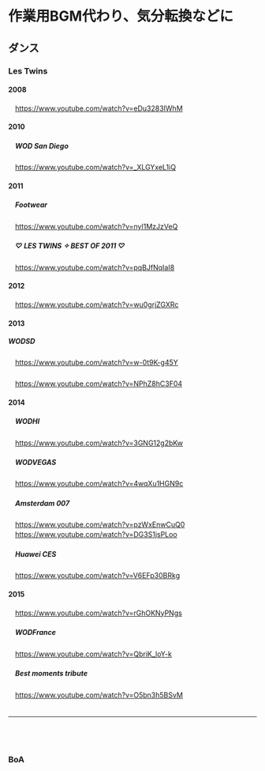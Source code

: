 
# 作業用BGM代わり、気分転換などに

## ダンス

### Les Twins

#### 2008
　https://www.youtube.com/watch?v=eDu3283IWhM

#### 2010

##### 　WOD San Diego
　https://www.youtube.com/watch?v=_XLGYxeL1iQ  

#### 2011

##### 　Footwear
　https://www.youtube.com/watch?v=nyI1MzJzVeQ

##### 　♡ LES TWINS ✧ BEST OF 2011 ♡
　https://www.youtube.com/watch?v=pqBJfNqIaI8

#### 2012
　https://www.youtube.com/watch?v=wu0grjZGXRc


#### 2013

##### WODSD
　https://www.youtube.com/watch?v=w-0t9K-g45Y

##### 
　https://www.youtube.com/watch?v=NPhZ8hC3F04

#### 2014

##### 　WODHI
　https://www.youtube.com/watch?v=3GNG12g2bKw  

##### 　WODVEGAS
　https://www.youtube.com/watch?v=4wqXu1HGN9c  

##### 　Amsterdam 007
　https://www.youtube.com/watch?v=pzWxEnwCuQ0  
　https://www.youtube.com/watch?v=DG3S1jsPLoo

##### 　Huawei CES
　https://www.youtube.com/watch?v=V6EFp30BRkg

#### 2015
　https://www.youtube.com/watch?v=rGhOKNyPNgs
##### 　WODFrance
　https://www.youtube.com/watch?v=QbriK_loY-k

##### 　Best moments tribute
　https://www.youtube.com/watch?v=O5bn3h5BSvM
　  
　  
- - - 
　  
　  
### BoA



